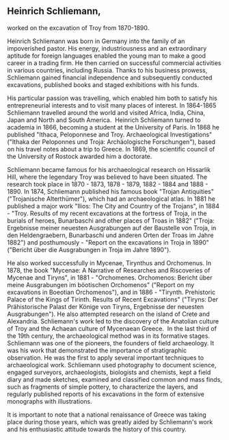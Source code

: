 ## Heinrich Schliemann,

worked on the excavation of Troy from 1870-1890.

Heinrich Schliemann was born in Germany into the family of an impoverished pastor. His energy, industriousness and an extraordinary aptitude for foreign languages enabled the young man to make a good career in a trading firm. He then carried on successful commercial activities in various countries, including Russia. Thanks to his business prowess, Schliemann gained financial independence and subsequently conducted excavations, published books and staged exhibitions with his funds.

His particular passion was travelling, which enabled him both to satisfy his entrepreneurial interests and to visit many places of interest. In 1864-1865 Schliemann travelled around the world and visited Africa, India, China, Japan and North and South America. 
Heinrich Schliemann turned to academia in 1866, becoming a student at the University of Paris. In 1868 he published "Ithaca, Peloponnese and Troy. Archaeological Investigations" ("Ithaka der Peloponnes und Troja: Archäologische Forschungen"), based on his travel notes about a trip to Greece. In 1869, the scientific council of the University of Rostock awarded him a doctorate.

Schliemann became famous for his archaeological research on Hissarlik Hill, where the legendary Troy was believed to have been situated. The research took place in 1870 - 1873, 1878 - 1879, 1882 - 1884 and 1888 - 1890. In 1874, Schliemann published his famous book "Trojan Antiquities" ("Trojanische Alterthümer"), which had an archaeological atlas. In 1881 he published a major work "Ilios: The City and Country of the Trojans", in 1884 - "Troy. Results of my recent excavations at the fortress of Troja, in the burials of heroes, Bunarbaschi and other places of Troas in 1882" ("Troja: Ergebnisse meiner neuesten Ausgrabungen auf der Baustelle von Troja, in den Heldengraebern, Bunarbaschi und anderen Orten der Troas im Jahre 1882") and posthumously - "Report on the excavations in Troja in 1890" ("Bericht über die Ausgrabungen in Troja im Jahre 1890").

He also worked successfully in Mycenae, Tirynthus and Orchomenus. In 1878, the book "Mycenae: A Narrative of Researches and Riscoveries of Mycenae and Tiryns", in 1881 - "Orchomenes. Orchomenos: Bericht über meine Ausgrabungen im böotischen Orchomenos" ("Report on my excavations in Boeotian Orchomenos"), and in 1886 - "Tirynth. Prehistoric Palace of the Kings of Tirinth. Results of Recent Excavations" ("Tiryns: Der Prähistorische Palast der Könige von Tiryns, Ergebnisse der neuesten Ausgrabungen"). He also attempted research on the island of Crete and Alexandria. Schliemann's work led to the discovery of the Anatolian culture of Troy and the Achaean culture of Mycenaean Greece. 
In the last third of the 19th century, the archaeological method was in its formative stages. Schliemann was one of the pioneers, the founders of field archaeology. It was his work that demonstrated the importance of stratigraphic observation. He was the first to apply several important techniques to archaeological work. Schliemann used photography to document science, engaged surveyors, archaeologists, biologists and chemists, kept a field diary and made sketches, examined and classified common and mass finds, such as fragments of simple pottery, to characterize the layers, and regularly published reports of his excavations in the form of extensive monographs with illustrations.

It is important to note that a national renaissance of Greece was taking place during those years, which was greatly aided by Schliemann's work and his enthusiastic attitude towards the history of this country.
